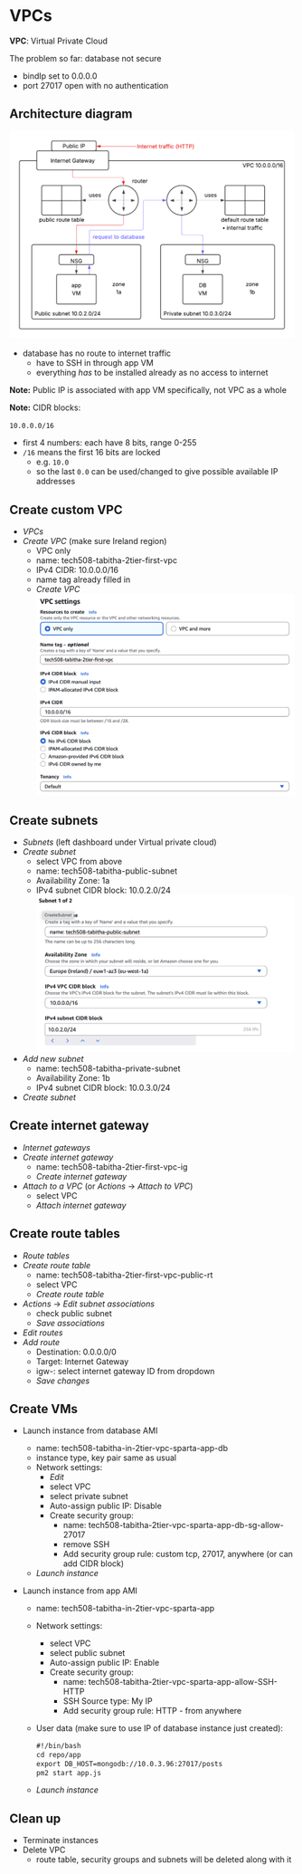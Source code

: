 # VPCs

**VPC**: Virtual Private Cloud

The problem so far: database not secure
- bindIp set to 0.0.0.0
- port 27017 open with no authentication

## Architecture diagram
![archdiagram](vpcArch.png)

- database has no route to internet traffic
  - have to SSH in through app VM
  - everything _has_ to be installed already as no access to internet

**Note:** Public IP is associated with app VM specifically, not VPC as a whole

**Note:** CIDR blocks:

`10.0.0.0/16`

- first 4 numbers: each have 8 bits, range 0-255
- `/16` means the first 16 bits are locked
  - e.g. `10.0` 
  - so the last `0.0` can be used/changed to give possible available IP addresses

## Create custom VPC
 - _VPCs_
 - _Create VPC_ (make sure Ireland region)
   - VPC only
   - name: tech508-tabitha-2tier-first-vpc
   - IPv4 CIDR: 10.0.0.0/16
   - name tag already filled in
   - _Create VPC_
    ![vpcsettings](vpcSettings.png)

## Create subnets
- _Subnets_ (left dashboard under Virtual private cloud)
- _Create subnet_
  - select VPC from above
  - name: tech508-tabitha-public-subnet
  - Availability Zone: 1a
  - IPv4 subnet CIDR block: 10.0.2.0/24
    ![subnets](subnets.png)
- _Add new subnet_
  - name: tech508-tabitha-private-subnet
  - Availability Zone: 1b
  - IPv4 subnet CIDR block: 10.0.3.0/24
- _Create subnet_


## Create internet gateway
- _Internet gateways_
- _Create internet gateway_
  - name: tech508-tabitha-2tier-first-vpc-ig
  - _Create internet gateway_
- _Attach to a VPC_ (or _Actions_ -> _Attach to VPC_)
  - select VPC
  - _Attach internet gateway_


## Create route tables
- _Route tables_
- _Create route table_
  - name: tech508-tabitha-2tier-first-vpc-public-rt
  - select VPC
  - _Create route table_
- _Actions_ -> _Edit subnet associations_
  - check public subnet
  - _Save associations_
- _Edit routes_
- _Add route_
  - Destination: 0.0.0.0/0
  - Target: Internet Gateway
  - igw-: select internet gateway ID from dropdown
  - _Save changes_


## Create VMs
- Launch instance from database AMI
  - name: tech508-tabitha-in-2tier-vpc-sparta-app-db
  - instance type, key pair same as usual
  - Network settings:
    - _Edit_
    - select VPC
    - select private subnet
    - Auto-assign public IP: Disable
    - Create security group:
      - name: tech508-tabitha-2tier-vpc-sparta-app-db-sg-allow-27017
      - remove SSH
      - Add security group rule: custom tcp, 27017, anywhere (or can add CIDR block)
  - _Launch instance_

- Launch instance from app AMI
  - name: tech508-tabitha-in-2tier-vpc-sparta-app
  - Network settings:
    - select VPC
    - select public subnet
    - Auto-assign public IP: Enable
    - Create security group:
      - name: tech508-tabitha-2tier-vpc-sparta-app-allow-SSH-HTTP
      - SSH Source type: My IP
      - Add security group rule: HTTP - from anywhere
  - User data (make sure to use IP of database instance just created):
       
        #!/bin/bash
        cd repo/app
        export DB_HOST=mongodb://10.0.3.96:27017/posts
        pm2 start app.js
        
  - _Launch instance_


## Clean up
- Terminate instances
- Delete VPC
  - route table, security groups and subnets will be deleted along with it